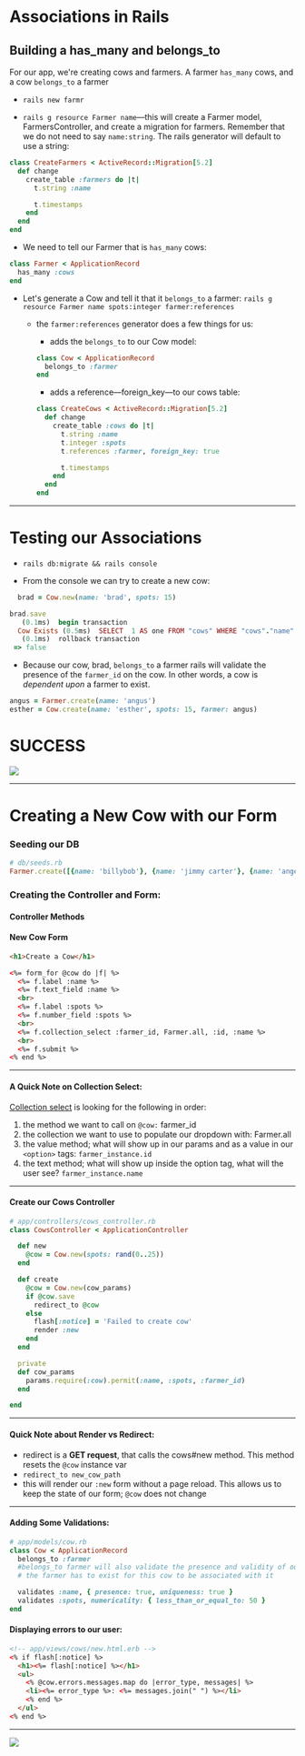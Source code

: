 # Associations in Rails

## Building a has_many and belongs_to

For our app, we're creating cows and farmers. A farmer `has_many` cows, and a cow `belongs_to` a farmer

- `rails new farmr`

- `rails g resource Farmer name`––this will create a Farmer model, FarmersController, and create a migration for farmers. Remember that we do not need to say `name:string`. The rails generator will default to use a string:

```ruby
class CreateFarmers < ActiveRecord::Migration[5.2]
  def change
    create_table :farmers do |t|
      t.string :name

      t.timestamps
    end
  end
end
```

- We need to tell our Farmer that is `has_many` cows:

```ruby
class Farmer < ApplicationRecord
  has_many :cows
end
```

- Let's generate a Cow and tell it that it `belongs_to` a farmer: `rails g resource Farmer name spots:integer farmer:references`

  - the `farmer:references` generator does a few things for us:

    - adds the `belongs_to` to our Cow model:

    ```ruby
    class Cow < ApplicationRecord
      belongs_to :farmer
    end
    ```

    - adds a reference––foreign_key––to our cows table:

    ```ruby
    class CreateCows < ActiveRecord::Migration[5.2]
      def change
        create_table :cows do |t|
          t.string :name
          t.integer :spots
          t.references :farmer, foreign_key: true

          t.timestamps
        end
      end
    end
    ```

---

# Testing our Associations

- `rails db:migrate && rails console`

- From the console we can try to create a new cow:

```ruby
  brad = Cow.new(name: 'brad', spots: 15)

brad.save
   (0.1ms)  begin transaction
  Cow Exists (0.5ms)  SELECT  1 AS one FROM "cows" WHERE "cows"."name" = ? LIMIT ?  [["name", "brad"], ["LIMIT", 1]]
   (0.1ms)  rollback transaction
 => false
```

- Because our cow, brad, `belongs_to` a farmer rails will validate the presence of the `farmer_id` on the cow. In other words, a cow is _dependent upon_ a farmer to exist.

```ruby
angus = Farmer.create(name: 'angus')
esther = Cow.create(name: 'esther', spots: 15, farmer: angus)
```

# SUCCESS

![](https://media.giphy.com/media/XreQmk7ETCak0/giphy.gif)

---

# Creating a New Cow with our Form

### Seeding our DB

```ruby
# db/seeds.rb
Farmer.create([{name: 'billybob'}, {name: 'jimmy carter'}, {name: 'angelina jolie'}, {name: 'marc the zucc'}])
```

### Creating the Controller and Form:

#### Controller Methods

#### New Cow Form

```html
<h1>Create a Cow</h1>

<%= form_for @cow do |f| %>
  <%= f.label :name %>
  <%= f.text_field :name %>
  <br>
  <%= f.label :spots %>
  <%= f.number_field :spots %>
  <br>
  <%= f.collection_select :farmer_id, Farmer.all, :id, :name %>
  <br>
  <%= f.submit %>
<% end %>
```

---

#### A Quick Note on Collection Select:

[Collection select](https://apidock.com/rails/ActionView/Helpers/FormOptionsHelper/collection_select) is looking for the following in order:

1.  the method we want to call on `@cow:` farmer_id
2.  the collection we want to use to populate our dropdown with: Farmer.all
3.  the value method; what will show up in our params and as a value in our `<option>` tags: `farmer_instance.id`
4.  the text method; what will show up inside the option tag, what will the user see? `farmer_instance.name`

---

#### Create our Cows Controller

```ruby
# app/controllers/cows_controller.rb
class CowsController < ApplicationController

  def new
    @cow = Cow.new(spots: rand(0..25))
  end

  def create
    @cow = Cow.new(cow_params)
    if @cow.save
      redirect_to @cow
    else
      flash[:notice] = 'Failed to create cow'
      render :new
    end
  end

  private
  def cow_params
    params.require(:cow).permit(:name, :spots, :farmer_id)
  end

end
```

---

#### Quick Note about Render vs Redirect:

- redirect is a **GET request**, that calls the cows#new method. This method resets the `@cow` instance var
- `redirect_to new_cow_path`
- this will render our `:new` form without a page reload. This allows us to keep the state of our form; `@cow` does not change

---

#### Adding Some Validations:

```ruby
# app/models/cow.rb
class Cow < ApplicationRecord
  belongs_to :farmer
  #belongs_to farmer will also validate the presence and validity of our farmer;
  # the farmer has to exist for this cow to be associated with it

  validates :name, { presence: true, uniqueness: true }
  validates :spots, numericality: { less_than_or_equal_to: 50 }
end
```

#### Displaying errors to our user:

```html
<!-- app/views/cows/new.html.erb -->
<% if flash[:notice] %>
  <h1><%= flash[:notice] %></h1>
  <ul>
    <% @cow.errors.messages.map do |error_type, messages| %>
    <li><%= error_type %>: <%= messages.join(" ") %></li>
    <% end %>
  </ul>
<% end %>
```

---

![](https://media.giphy.com/media/A5pcWMMIEO95S/giphy.gif)
